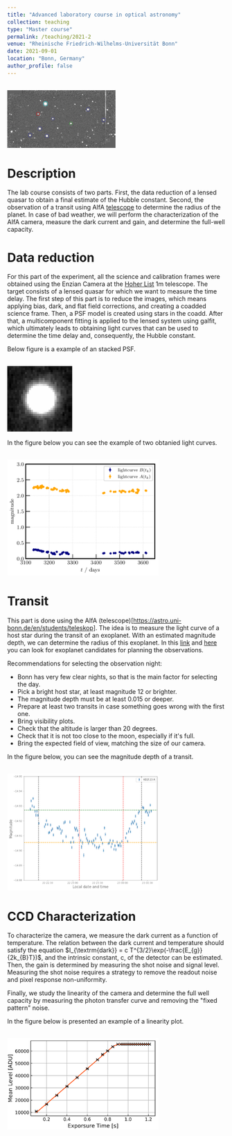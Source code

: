 ```yaml
---
title: "Advanced laboratory course in optical astronomy"
collection: teaching
type: "Master course"
permalink: /teaching/2021-2
venue: "Rheinische Friedrich-Wilhelms-Universität Bonn"
date: 2021-09-01
location: "Bonn, Germany"
author_profile: false
---
```

<br/><img src='/images/teaching/coadd_thumbnail.png' width="250">

Description
======
The lab course consists of two parts. First, the data reduction of a lensed quasar to obtain a final estimate of the Hubble constant. Second, the observation of a transit using AIfA [telescope](https://astro.uni-bonn.de/en/students/teleskop) to determine the radius of the planet. In case of bad weather, we will perform the characterization of the AIfA camera, measure the dark current and gain, and determine the full-well capacity.

Data reduction
======
For this part of the experiment, all the science and calibration frames were obtained using the Enzian Camera at the [Hoher List](https://www.hoher-list.de/instrumentarium/) 1m telescope. The target consists of a lensed quasar for which we want to measure the time delay. The first step of this part is to reduce the images, which means applying bias, dark, and flat field corrections, and creating a coadded science frame. Then, a PSF model is created using stars in the coadd. After that, a multicomponent fitting is applied to the lensed system using galfit, which ultimately leads to obtaining light curves that can be used to determine the time delay and, consequently, the Hubble constant.

Below figure is a example of an stacked PSF.

<br/><img src='/images/teaching/psf.png' width="150">

In the figure below you can see the example of two obtanied light curves.

<br/><img src='/images/teaching/lightcurves.png' width="350">


Transit
======
This part is done using the AIfA (telescope)[https://astro.uni-bonn.de/en/students/teleskop]. The idea is to measure the light curve of a host star during the transit of an exoplanet. With an estimated magnitude depth, we can determine the radius of this exoplanet. In this [link](http://var2.astro.cz/ETD/predictions.php) and [here](https://astro.swarthmore.edu/transits/transits.cgi) you can look for exoplanet candidates for planning the observations.

Recommendations for selecting the observation night:
* Bonn has very few clear nights, so that is the main factor for selecting the day.
* Pick a bright host star, at least magnitude 12 or brighter.
* The magnitude depth must be at least 0.015 or deeper.
* Prepare at least two transits in case something goes wrong with the first one.
* Bring visibility plots.
* Check that the altitude is larger than 20 degrees.
* Check that it is not too close to the moon, especially if it's full.
* Bring the expected field of view, matching the size of our camera.

In the figure below, you can see the magnitude depth of a transit.

<br/><img src='/images/teaching/lightcurve.jpg' width="350">

CCD Characterization
======
To characterize the camera, we measure the dark current as a function of temperature. The relation between the dark current and temperature should satisfy the equation $I_{\textrm{dark}} = c T^{3/2}\exp(-\frac{E_{g}}{2k_{B}T})$, and the intrinsic constant, c, of the detector can be estimated. Then, the gain is determined by measuring the shot noise and signal level. Measuring the shot noise requires a strategy to remove the readout noise and pixel response non-uniformity.

Finally, we study the linearity of the camera and determine the full well capacity by measuring the photon transfer curve and removing the "fixed pattern" noise.

In the figure below is presented an example of a linearity plot.

<br/><img src='/images/teaching/darkcurrent1.png' width="350">


